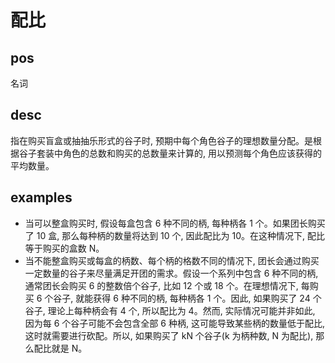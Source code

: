 # 配比

## pos
名词

## desc
指在购买盲盒或抽抽乐形式的谷子时, 预期中每个角色谷子的理想数量分配。是根据谷子套装中角色的总数和购买的总数量来计算的, 用以预测每个角色应该获得的平均数量。

## examples
- 当可以整盒购买时, 假设每盒包含 6 种不同的柄, 每种柄各 1 个。如果团长购买了 10 盒, 那么每种柄的数量将达到 10 个, 因此配比为 10。在这种情况下, 配比等于购买的盒数 N。
- 当不能整盒购买或每盒的柄数、每个柄的格数不同的情况下, 团长会通过购买一定数量的谷子来尽量满足开团的需求。假设一个系列中包含 6 种不同的柄, 通常团长会购买 6 的整数倍个谷子, 比如 12 个或 18 个。在理想情况下, 每购买 6 个谷子, 就能获得 6 种不同的柄, 每种柄各 1 个。因此, 如果购买了 24 个谷子, 理论上每种柄会有 4 个, 所以配比为 4。然而, 实际情况可能并非如此, 因为每 6 个谷子可能不会包含全部 6 种柄, 这可能导致某些柄的数量低于配比, 这时就需要进行砍配。所以, 如果购买了 kN 个谷子(k 为柄种数, N 为配比), 那么配比就是 N。
